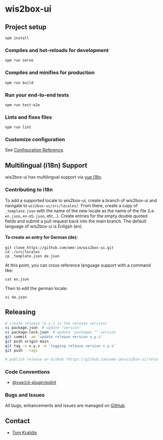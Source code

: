 # wis2box-ui

## Project setup
```
npm install
```

### Compiles and hot-reloads for development
```
npm run serve
```

### Compiles and minifies for production
```
npm run build
```

### Run your end-to-end tests
```
npm run test:e2e
```

### Lints and fixes files
```
npm run lint
```

### Customize configuration
See [Configuration Reference](https://cli.vuejs.org/config/).

## Multilingual (i18n) Support
wis2box-ui has multilingual support via [vue i18n](https://vue-i18n.intlify.dev/).

### Contributing to i18n
To add a supported locale to wis2box-ui, create a branch of wis2box-ui and navigate to `wis2box-ui/src/locales/`. From there, create a copy of `_template.json` with the name of the new locale as the name of the file (i.e. `en.json`, `en-US.json`, etc...). Create entries for the empty double quoted fields and submit a pull request back into the main branch. The default language of wis2box-ui is Enligsh (en).

#### To create an entry for German (de):
```
git clone https://github.com/wmo-im/wis2box-ui.git
cd ./src/locales
cp _template.json de.json
```
At this point, you can cross reference language support with a command like:
```
cat en.json
```
Then to edit the german locale:
```
vi de.json
```


## Releasing

```bash
# create release (x.y.z is the release version)
vi package.json  # update "version"
vi package-lock.json  # update 'packages."".version
git commit -am 'update release version x.y.z'
git push origin main
git tag -a x.y.z -m 'tagging release version x.y.z'
git push --tags

# publish release on GitHub (https://github.com/wmo-im/wis2box-ui/releases/new)
```

### Code Conventions

* [@vue/cli-plugin/eslint](https://cli.vuejs.org/core-plugins/eslint.html)

### Bugs and Issues

All bugs, enhancements and issues are managed on [GitHub](https://github.com/wmo-im/wis2box-ui/issues).

## Contact

* [Tom Kralidis](https://github.com/tomkralidis)
